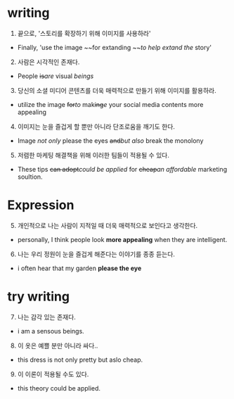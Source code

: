 # writing
1. 끝으로, '스토리를 확장하기 위해 이미지를 사용하라'
- Finally, 'use the image ~~for extanding ~~*to help extand the* story'
2. 사람은 시각적인 존재다.
- People ~~is~~*are* visual *beings*
3. 당신의 소셜 미디어 콘텐츠를 더욱 매력적으로 만들기 위해 이미지를
   활용하라.
- utilize the image ~~for~~*to* mak~~ing~~*e* your social media contents  more appealing
4. 이미지는 눈을 즐겁게 할 뿐만 아니라 단조로움을 깨기도 한다.
- Image *not only* please the eyes ~~and~~*but also* break the monolony
5. 저렴한 마케팅 해결책을 위해 이러한 팀들이 적용될 수 있다.
- These tips ~~can adopt~~*could be applied* for ~~cheap~~*an
  affordable* marketing soultion.
  
# Expression
5. 개인적으로 나는 사람이 지적일 때 더욱 매력적으로 보인다고 생각한다.
- personally, I think people look **more appealing** when they are
intelligent.
6. 나는 우리 정원이 눈을 즐겁게 해준다는 이야기를 종종 듣는다.
- i often hear that my garden **please the eye**

# try writing
7. 나는 감각 있는 존재다.
- i am a sensous beings.

8. 이 옷은 예쁠 분만 아니라 싸다..
- this dress is not only pretty but aslo cheap.

9. 이 이론이 적용될 수도 있다.
- this theory could be applied.
